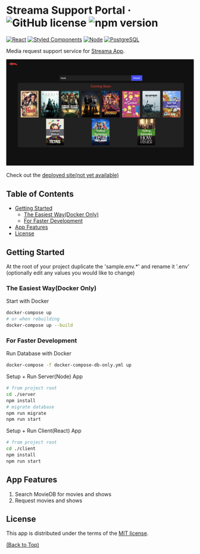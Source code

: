 # Streama Support Portal &middot; ![GitHub license][MIT-license-url] ![npm version][NPM-url]
<a name="readme-top"></a>
[![React][React.js]][React-url]
[![Styled Components][Styled-Components]][Styled-Components-url]
[![Node][Node.js]][Node-url]
[![PostgreSQL][PostgreSQL]][PostgreSQL-url]

Media request support service for <a href="https://github.com/streamaserver/streama" target="_blank">Streama App</a>.

<!-- Top-Level App Screenshot -->
![alt text](./docs/media/media-search.png "Streama Support Portal")

<!-- Deployed Site -->
Check out the [deployed site(not yet available)](<url here>)

<!-- TABLE OF CONTENTS -->
## Table of Contents
- [Getting Started](#getting-started)
  - [The Easiest Way(Docker Only)](#the-easiest-waydocker-only)
  - [For Faster Development](#for-faster-development)
- [App Features](#app-features)
- [License](#license)

## Getting Started
At the root of your project duplicate the 'sample.env.*' and rename it '.env' (optionally edit any values you would like to change)

### The Easiest Way(Docker Only)
Start with Docker
```sh
docker-compose up
# or when rebuilding
docker-compose up --build
```

### For Faster Development
Run Database with Docker
```sh
docker-compose -f docker-compose-db-only.yml up
```

Setup + Run Server(Node) App
```sh
# from project root
cd ./server
npm install
# migrate database
npm run migrate
npm run start
```

Setup + Run Client(React) App
```sh
# from project root
cd ./client
npm install
npm run start
```

## App Features
1. Search MovieDB for movies and shows
2. Request movies and shows

<!-- ## Special Thanks
A quick thanks to sources for learning or sample code that helped us bring this app to life
>  -->

## License
This app is distributed under the terms of the [MIT license](./LICENSE).

<p align="left"><a href="#readme-top">(Back to Top)</a></p>

<!----------- MARKDOWN LINKS & IMAGES --------------->
<!-- BADGE URL SYNTAX  -->
<!--  - title info: [short-link name]: https://img.shields.io/static/v1?label=<left-side-text>&message=<right-side-text>&color=<color>&style=<style-type> -->
<!--  - logo w/link: [short-link name]: https://img.shields.io/badge/<label>-<bg-color?style=<style-type>&logo=<name from simpleicon.org> -->
<!-- RESOURCE LINKS -->
<!--  - markdown links guide: https://www.markdownguide.org/basic-syntax/#reference-style-links -->
<!--  - logo names: https://simpleicons.org/ -->

<!-- Top-Lvl Title -->
[MIT-license-url]: https://img.shields.io/badge/license-MIT-blue.svg
[NPM-url]: https://img.shields.io/static/v1?label=npm&message=v8.19.3&color=blue&style=flat
<!-- Built With -->
[React.js]: https://img.shields.io/badge/React-20232A?style=for-the-badge&logo=react&logoColor=61DAFB
[React-url]: https://reactjs.org/
[Node.js]: https://img.shields.io/badge/Node.js-20232A?style=for-the-badge&logo=node.js
[Node-url]: https://nodejs.org/en/docs
[Styled-Components]: https://img.shields.io/badge/styled_components-20232A?style=for-the-badge&logo=styled-components
[Styled-Components-url]: https://styled-components.com/docs
[PostgreSQL]: https://img.shields.io/badge/PostgreSQL-20232A?style=for-the-badge&logo=PostgreSQL
[PostgreSQL-url]: https://www.postgresql.org/docs/